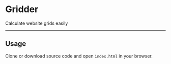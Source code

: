Gridder
=======

Calculate website grids easily

---

## Usage
Clone or download source code and open `index.html` in your browser.